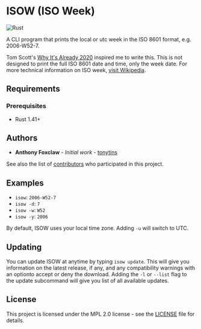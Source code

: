 # ISOW (ISO Week)

![Rust](https://github.com/tonytins/isow/workflows/Rust/badge.svg)

A CLI program that prints the local or utc week in the ISO 8601 format, e.g. 2006-W52-7.

Tom Scott's [Why It's Already 2020](https://www.youtube.com/watch?v=D3jxx8Yyw1c) inspired me to write this. This is not designed to print the full ISO 8601 date and time, only the week date. For more technical information on ISO week, [visit Wikipedia](https://en.wikipedia.org/wiki/ISO_week_date).

## Requirements

### Prerequisites

- Rust 1.41+

## Authors

- **Anthony Foxclaw** - _Initial work_ - [tonytins](https://github.com/tonytins)

See also the list of [contributors](https://github.com/tonytins/isow/contributors) who participated in this project.

## Examples

- ``isow``: ``2006-W52-7``
- ``isow -d``: ``7``
- ``isow -w``: ``W52``
- ``isow -y``: ``2006``

By default, ISOW uses your local time zone. Adding ``-u`` will switch to UTC.

## Updating

You can update ISOW at anytime by typing ``isow update``. This will give you information on the latest release, if any, and any compatibility warnings with an optionto accept or deny the download. Adding the ``-l`` or ``--list`` flag to the update subcommand will give you list of all available updates.

## License

This project is licensed under the MPL 2.0 license - see the [LICENSE](LICENSE) file for details.
